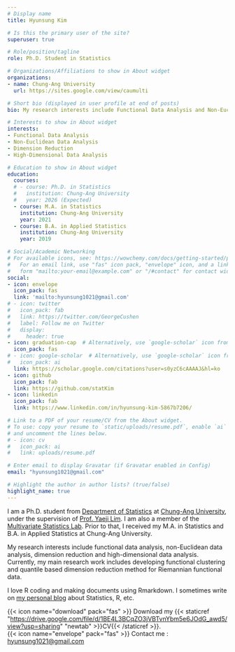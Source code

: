 ```yaml
---
# Display name
title: Hyunsung Kim

# Is this the primary user of the site?
superuser: true

# Role/position/tagline
role: Ph.D. Student in Statistics

# Organizations/Affiliations to show in About widget
organizations:
- name: Chung-Ang University
  url: https://sites.google.com/view/caumulti

# Short bio (displayed in user profile at end of posts)
bio: My research interests include Functional Data Analysis and Non-Euclidean Data Analysis.

# Interests to show in About widget
interests:
- Functional Data Analysis
- Non-Euclidean Data Analysis
- Dimension Reduction
- High-Dimensional Data Analysis

# Education to show in About widget
education:
  courses:
  # - course: Ph.D. in Statistics
  #   institution: Chung-Ang University
  #   year: 2026 (Expected)
  - course: M.A. in Statistics
    institution: Chung-Ang University
    year: 2021
  - course: B.A. in Applied Statistics
    institution: Chung-Ang University
    year: 2019

# Social/Academic Networking
# For available icons, see: https://wowchemy.com/docs/getting-started/page-builder/#icons
#   For an email link, use "fas" icon pack, "envelope" icon, and a link in the
#   form "mailto:your-email@example.com" or "/#contact" for contact widget.
social:
- icon: envelope
  icon_pack: fas
  link: 'mailto:hyunsung1021@gmail.com'
# - icon: twitter
#   icon_pack: fab
#   link: https://twitter.com/GeorgeCushen
#   label: Follow me on Twitter
#   display:
#     header: true
- icon: graduation-cap  # Alternatively, use `google-scholar` icon from `ai` icon pack
  icon_pack: fas
# - icon: google-scholar  # Alternatively, use `google-scholar` icon from `ai` icon pack
#   icon_pack: ai
  link: https://scholar.google.com/citations?user=s0yzC6cAAAAJ&hl=ko
- icon: github
  icon_pack: fab
  link: https://github.com/statKim
- icon: linkedin
  icon_pack: fab
  link: https://www.linkedin.com/in/hyunsung-kim-5867b7206/

# Link to a PDF of your resume/CV from the About widget.
# To use: copy your resume to `static/uploads/resume.pdf`, enable `ai` icons in `params.toml`,
# and uncomment the lines below.
# - icon: cv
#   icon_pack: ai
#   link: uploads/resume.pdf

# Enter email to display Gravatar (if Gravatar enabled in Config)
email: "hyunsung1021@gmail.com"

# Highlight the author in author lists? (true/false)
highlight_name: true
---
```


I am a Ph.D. student from [Department of Statistics](http://stat.cau.ac.kr/) at [Chung-Ang University](https://www.cau.ac.kr/), under the supervision of [Prof. Yaeji Lim](https://sites.google.com/site/yaejilim).
I am also a member of the [Multivariate Statistics Lab](https://sites.google.com/view/caumulti).
Prior to that, I received my M.A. in Statistics and B.A. in Applied Statistics at Chung-Ang University.

My research interests include functional data analysis, non-Euclidean data analysis, dimension reduction and high-dimensional data analysis.
Currently, my main research work includes developing functional clustering and quantile based dimension reduction method for Riemannian functional data.

I love R coding and making documents using Rmarkdown.
I sometimes write on [my personal blog](https://statkim.github.io/) about Statistics, R, etc.

<!--
I have broad research interests in methodology and theory in causal inference, reinforcement learning, graphical model, and their interchanges, to establish reliable, powerful, and interpretable solutions to wide real-world problems. Currently, my main research work includes individualized optimal decision making with complex data, policy evaluation in reinforcement/deep learning, and causal discovery for high-dimensional individual mediation analysis, directly motivated by precision medicine, customized economics, personalized marketing, modern epidemiology, etc.
-->

{{< icon name="download" pack="fas" >}} Download my {{< staticref "https://drive.google.com/file/d/1BE4L3BCqZO3jVBTvnYbm5e6JOdG_awd5/view?usp=sharing" "newtab" >}}CV{{< /staticref >}}.
<br>
{{< icon name="envelope" pack="fas" >}} Contact me : [hyunsung1021@gmail.com](mailto:hyunsung1021@gmail.com)

